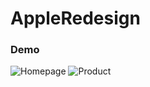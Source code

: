 # AppleRedesign

### Demo
![Homepage](https://github.com/Kanaksahu/AppleRedesign/blob/main/Demo/homepage.gif)
![Product](https://github.com/Kanaksahu/AppleRedesign/blob/main/Demo/product.gif)
